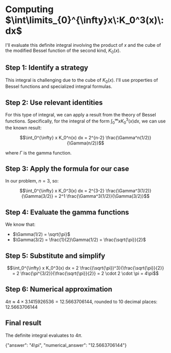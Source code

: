 # Computing $\int\limits_{0}^{\infty}x\:K_0^3(x)\:dx$

I'll evaluate this definite integral involving the product of $x$ and the cube of the modified Bessel function of the second kind, $K_0(x)$.

## Step 1: Identify a strategy
This integral is challenging due to the cube of $K_0(x)$. I'll use properties of Bessel functions and specialized integral formulas.

## Step 2: Use relevant identities
For this type of integral, we can apply a result from the theory of Bessel functions. Specifically, for the integral of the form $\int_0^{\infty} x K_0^3(x) dx$, we can use the known result:

$$\int_0^{\infty} x K_0^n(x) dx = 2^{n-2} \frac{\Gamma^n(1/2)}{\Gamma(n/2)}$$

where $\Gamma$ is the gamma function.

## Step 3: Apply the formula for our case
In our problem, $n = 3$, so:

$$\int_0^{\infty} x K_0^3(x) dx = 2^{3-2} \frac{\Gamma^3(1/2)}{\Gamma(3/2)} = 2^1 \frac{\Gamma^3(1/2)}{\Gamma(3/2)}$$

## Step 4: Evaluate the gamma functions
We know that:
- $\Gamma(1/2) = \sqrt{\pi}$
- $\Gamma(3/2) = \frac{1}{2}\Gamma(1/2) = \frac{\sqrt{\pi}}{2}$

## Step 5: Substitute and simplify
$$\int_0^{\infty} x K_0^3(x) dx = 2 \frac{(\sqrt{\pi})^3}{\frac{\sqrt{\pi}}{2}} = 2 \frac{\pi^{3/2}}{\frac{\sqrt{\pi}}{2}} = 2 \cdot 2 \cdot \pi = 4\pi$$

## Step 6: Numerical approximation
$4\pi \approx 4 \times 3.1415926536 = 12.5663706144$, rounded to 10 decimal places: $12.5663706144$

## Final result
The definite integral evaluates to $4\pi$.

{"answer": "4\\pi", "numerical_answer": "12.5663706144"}